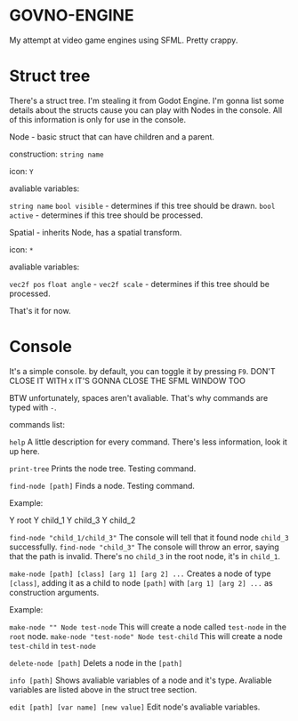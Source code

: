 # GOVNO-ENGINE
My attempt at video game engines using SFML. Pretty crappy.

# Struct tree

There's a struct tree. I'm stealing it from Godot Engine.
I'm gonna list some details about the structs cause you can play with Nodes in the console.
All of this information is only for use in the console.

Node - basic struct that can have children and a parent.

construction: ```string name```

icon: ```Y```

avaliable variables:

```string name```
```bool visible``` - determines if this tree should be drawn.
```bool active``` - determines if this tree should be processed.

Spatial - inherits Node, has a spatial transform.

icon: ```*```

avaliable variables:

```vec2f pos```
```float angle``` - 
```vec2f scale``` - determines if this tree should be processed.

That's it for now.

# Console
It's a simple console.
by default, you can toggle it by pressing ```F9```.
DON'T CLOSE IT WITH ```X``` IT'S GONNA CLOSE THE SFML WINDOW TOO

BTW unfortunately, spaces aren't avaliable. That's why commands are typed with ```-```.

commands list:

```help```
A little description for every command. There's less information, look it up here.

```print-tree```
Prints the node tree. Testing command.

```find-node [path]```
Finds a node. Testing command.

Example:

Y root
  Y child_1
    Y child_3
  Y child_2

```find-node "child_1/child_3"```
The console will tell that it found node ```child_3``` successfully.
```find-node "child_3"```
The console will throw an error, saying that the path is invalid. There's no
```child_3``` in the root node, it's in ```child_1```.



```make-node [path] [class] [arg 1] [arg 2] ...```
Creates a node of type ```[class]```, adding it as a child to node ```[path]```
with ```[arg 1] [arg 2] ...``` as construction arguments.

Example:

```make-node "" Node test-node```
This will create a node called ```test-node``` in the ```root``` node.
```make-node "test-node" Node test-child```
This will create a node ```test-child``` in ```test-node```



```delete-node [path]```
Delets a node in the ```[path]```



```info [path]```
Shows avaliable variables of a node and it's type.
Avaliable variables are listed above in the struct tree section.


```edit [path] [var name] [new value]```
Edit node's avaliable variables.